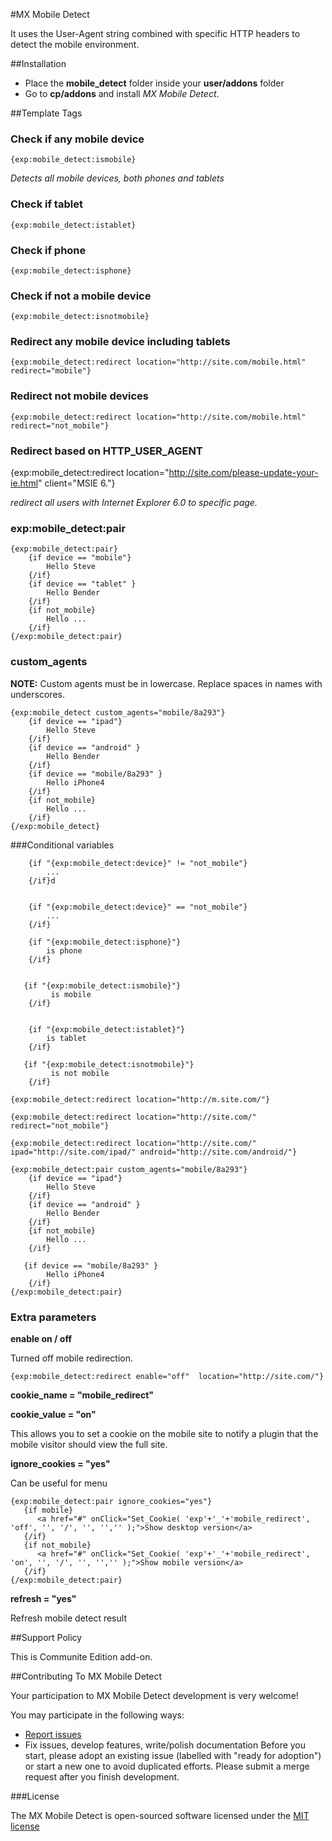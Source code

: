 #MX Mobile Detect

It uses the User-Agent string combined with specific HTTP headers to detect the mobile environment.

##Installation

* Place the **mobile_detect** folder inside your **user/addons** folder
* Go to **cp/addons** and install *MX Mobile Detect*.

##Template Tags

### Check if any mobile device
	{exp:mobile_detect:ismobile}
	
_Detects all mobile devices, both phones and tablets_

### Check if tablet
	{exp:mobile_detect:istablet}

### Check if phone

	{exp:mobile_detect:isphone}

### Check if not a mobile device

	{exp:mobile_detect:isnotmobile}

### Redirect any mobile device including tablets
	
	{exp:mobile_detect:redirect location="http://site.com/mobile.html" redirect="mobile"}

### Redirect not mobile devices

	{exp:mobile_detect:redirect location="http://site.com/mobile.html" redirect="not_mobile"}

### Redirect based on HTTP_USER_AGENT

{exp:mobile_detect:redirect location="http://site.com/please-update-your-ie.html" client="MSIE 6."}

_redirect all users with Internet Explorer 6.0 to specific page._

### exp:mobile_detect:pair

	{exp:mobile_detect:pair}
		{if device == "mobile"}
			Hello Steve
		{/if}
		{if device == "tablet" }
			Hello Bender
		{/if}
		{if not_mobile}
			Hello ...
		{/if}
	{/exp:mobile_detect:pair}
	

### custom_agents

**NOTE:** Custom agents must be in lowercase. Replace spaces in names with underscores.

	{exp:mobile_detect custom_agents="mobile/8a293"}
	    {if device == "ipad"}
	        Hello Steve
	    {/if}
	    {if device == "android" }
	        Hello Bender
	    {/if}
	    {if device == "mobile/8a293" }
	        Hello iPhone4
	    {/if}
	    {if not_mobile}
	        Hello ...
	    {/if}
	{/exp:mobile_detect}



###Conditional variables

	
		{if "{exp:mobile_detect:device}" != "not_mobile"}
		    ...
		{/if}d
		
		
		{if "{exp:mobile_detect:device}" == "not_mobile"}
		  	...
		{/if}
		
		{if "{exp:mobile_detect:isphone}"}
		  	is phone
		{/if}
		
		
	   {if "{exp:mobile_detect:ismobile}"}
		  	 is mobile
		{/if}
	
	
		{if "{exp:mobile_detect:istablet}"}
		  	is tablet
		{/if}
		
	   {if "{exp:mobile_detect:isnotmobile}"}
		  	 is not mobile
		{/if}
	
	{exp:mobile_detect:redirect location="http://m.site.com/"}
	
	{exp:mobile_detect:redirect location="http://site.com/" redirect="not_mobile"}
	
	{exp:mobile_detect:redirect location="http://site.com/" ipad="http://site.com/ipad/" android="http://site.com/android/"}
	
	{exp:mobile_detect:pair custom_agents="mobile/8a293"}
		{if device == "ipad"}
			Hello Steve
		{/if}
		{if device == "android" }
			Hello Bender
		{/if}
		{if not_mobile}
			Hello ...
		{/if}
	
	   {if device == "mobile/8a293" }
	        Hello iPhone4
	    {/if}
	{/exp:mobile_detect:pair}

### Extra parameters
**enable on / off**

Turned off mobile redirection.

	{exp:mobile_detect:redirect enable="off"  location="http://site.com/"}

**cookie_name = "mobile_redirect"**

**cookie_value = "on"**


This allows you to set a cookie on the mobile site to notify a plugin that the mobile visitor should view the full site.



**ignore_cookies = "yes"**

Can be useful for menu


	{exp:mobile_detect:pair ignore_cookies="yes"}
	   {if mobile}
	      <a href="#" onClick="Set_Cookie( 'exp'+'_'+'mobile_redirect', 'off', '', '/', '', '','' );">Show desktop version</a>
	   {/if}
	   {if not_mobile}
	      <a href="#" onClick="Set_Cookie( 'exp'+'_'+'mobile_redirect', 'on', '', '/', '', '','' );">Show mobile version</a>
	   {/if}
	{/exp:mobile_detect:pair}

**refresh = "yes"**

Refresh mobile detect result


##Support Policy

This is Communite Edition add-on.

##Contributing To MX Mobile Detect

Your participation to MX Mobile Detect development is very welcome!

You may participate in the following ways:

* [Report issues](https://github.com/MaxLazar/mobile_detect/issues)
* Fix issues, develop features, write/polish documentation
Before you start, please adopt an existing issue (labelled with "ready for adoption") or start a new one to avoid duplicated efforts.
Please submit a merge request after you finish development.

###License

The MX Mobile Detect is open-sourced software licensed under the [MIT license](http://opensource.org/licenses/MIT)
